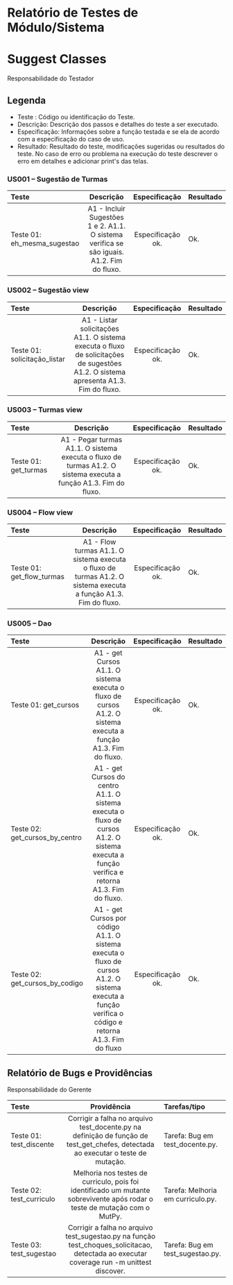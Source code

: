 # Relatório de Testes de Módulo/Sistema
# Suggest Classes
Responsabilidade do Testador

## Legenda

* Teste : Código ou identificação do Teste.
* Descrição: Descrição dos passos e detalhes do teste a ser executado.
* Especificação: Informações sobre a função testada e se ela de acordo com a especificação do caso de uso.
* Resultado: Resultado do teste, modificações sugeridas ou resultados do teste. No caso de erro ou problema na execução do teste descrever o erro em detalhes e adicionar print's das telas.

### US001 – Sugestão de Turmas

| Teste      |      Descrição      |        Especificação          | Resultado            |
| :--------- | :-----------------: | :---------------------------: | :------------------- |
| Teste 01: eh_mesma_sugestao | A1 - Incluir Sugestões 1 e 2. A1.1. O sistema verifica se são iguais.  A1.2. Fim do fluxo. | Especificação ok.| Ok. |

### US002 – Sugestão view

| Teste      |      Descrição      |        Especificação          | Resultado            |
| :--------- | :-----------------: | :---------------------------: | :------------------- |
| Teste 01: solicitação_listar | A1 - Listar solicitações A1.1. O sistema executa o fluxo de solicitações de sugestões A1.2. O sistema apresenta A1.3. Fim do fluxo. | Especificação ok.| Ok. |

### US003 – Turmas view

| Teste      |      Descrição      |        Especificação          | Resultado            |
| :--------- | :-----------------: | :---------------------------: | :------------------- |
| Teste 01: get_turmas | A1 - Pegar turmas A1.1. O sistema executa o fluxo de turmas A1.2. O sistema executa a função A1.3. Fim do fluxo.| Especificação ok.| Ok. |

### US004 – Flow view

| Teste      |      Descrição      |        Especificação          | Resultado            |
| :--------- | :-----------------: | :---------------------------: | :------------------- |
| Teste 01: get_flow_turmas | A1 - Flow turmas	A1.1. O sistema executa o fluxo de turmas A1.2. O sistema executa a função A1.3. Fim do fluxo.| Especificação ok.| Ok. |

### US005 – Dao

| Teste      |      Descrição      |        Especificação          | Resultado            |
| :--------- | :-----------------: | :---------------------------: | :------------------- |
| Teste 01: get_cursos | A1 - get Cursos A1.1. O sistema executa o fluxo de cursos A1.2. O sistema executa a função A1.3. Fim do fluxo.| Especificação ok.| Ok. |
| Teste 02: get_cursos_by_centro | A1 - get Cursos	do centro A1.1. O sistema executa o fluxo de cursos A1.2. O sistema executa a função verifica e retorna A1.3. Fim do fluxo.| Especificação ok.| Ok. |
| Teste 02: get_cursos_by_codigo | A1 - get Cursos	por código A1.1. O sistema executa o fluxo de cursos A1.2. O sistema executa a função verifica o código e retorna A1.3. Fim do fluxo | Especificação ok.| Ok. |




## Relatório de Bugs e Providências
Responsabilidade do Gerente

|      Teste        |           Providência            |        Tarefas/tipo            |
| :---------------- | :------------------------------: | :----------------------------- |
| Teste 01: test_discente | Corrigir a falha no arquivo test_docente.py na definição de função de test_get_chefes, detectada ao executar o teste de mutação. | Tarefa: Bug em test_docente.py. |
| Teste 02: test_curriculo  | Melhoria nos testes de curriculo, pois foi identificado um mutante sobrevivente após rodar o teste de mutação com o MutPy. | Tarefa: Melhoria em curriculo.py. |
| Teste 03: test_sugestao | Corrigir a falha no arquivo test_sugestao.py na função test_choques_solicitacao, detectada ao executar coverage run -m unittest discover. | Tarefa: Bug em test_sugestao.py. |
